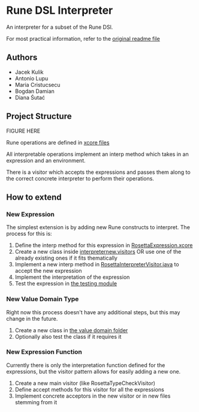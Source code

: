 # Rune DSL Interpreter

An interpreter for a subset of the Rune DSl.

For most practical information, refer to the [original readme file](README_project.md)

## Authors
- Jacek Kulik
- Antonio Lupu
- Maria Cristucsecu
- Bogdan Damian
- Diana Śutać

## Project Structure

FIGURE HERE

Rune operations are defined in [xcore files](rosetta-lang/model/RosettaInterpreter.xcore)

All interpretable operations implement an interp method which takes in an expression and an environment.

There is a visitor which accepts the expressions and passes them along to the correct concrete interpreter to perform their operations.

## How to extend

### New Expression
The simplest extension is by adding new Rune constructs to interpret. The process for this is:
 1. Define the interp method for this expression in [RosettaExpression.xcore](rosetta-lang/model/RosettaExpression.xcore)
 2. Create a new class inside [interpreternew.visitors](rosetta-lang/src/main/java/com/regnosys/rosetta/interpreternew/visitors/) OR use one of the already existing ones if it fits thematically
 3. Implement a new interp method in [RosettaInterpreterVisitor.java](rosetta-lang/src/main/java/com/regnosys/rosetta/interpreternew/RosettaInterpreterVisitor.java) to accept the new expression
 4. Implement the interpretation of the expression
 5. Test the expression in [the testing module](rosetta-testing/src/test/java/com/regnosys/rosetta/interpreternew/visitors/)

### New Value Domain Type
Right now this process doesn't have any additional steps, but this may change in the future.

1. Create a new class in [the value domain folder](rosetta-lang/src/main/java/com/regnosys/rosetta/interpreternew/values/)
2. Optionally also test the class if it requires it

### New Expression Function

Currently there is only the interpretation function defined for the expressions, but the visitor pattern allows for easily adding a new one.

1. Create a new main visitor (like RosettaTypeCheckVisitor)
2. Define accept methods for this visitor for all the expressions
3. Implement concrete acceptors in the new visitor or in new files stemming from it